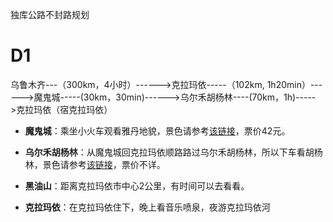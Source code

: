 独库公路不封路规划
# D1
乌鲁木齐---（300km，4小时）------>克拉玛依-----（102km, 1h20min）------>魔鬼城-----(30km，30min)------>乌尔禾胡杨林----(70km，1h)----->克拉玛依（宿克拉玛依）

- **魔鬼城**：乘坐小火车观看雅丹地貌，景色请参考[该链接](https://www.mafengwo.cn/poi/222804.html)，票价42元。

- **乌尔禾胡杨林**：从魔鬼城回克拉玛依顺路路过乌尔禾胡杨林，所以下车看胡杨林，景色请参考[该链接](https://www.mafengwo.cn/poi/9003228.html)，票价不详。

- **黑油山**：距离克拉玛依市中心2公里，有时间可以去看看。

- **克拉玛依**：在克拉玛依住下，晚上看音乐喷泉，夜游克拉玛依河

